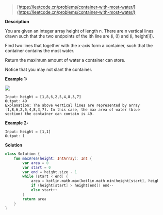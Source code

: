 > [https://leetcode.cn/problems/container-with-most-water/](https://leetcode.cn/problems/container-with-most-water/)

**Description**

You are given an integer array height of length n. There are n vertical lines drawn such that the two endpoints of the ith line are (i, 0) and (i, height[i]).

Find two lines that together with the x-axis form a container, such that the container contains the most water.

Return the maximum amount of water a container can store.

Notice that you may not slant the container.

**Example 1:**

![](https://s3-lc-upload.s3.amazonaws.com/uploads/2018/07/17/question_11.jpg)

```text
Input: height = [1,8,6,2,5,4,8,3,7]
Output: 49
Explanation: The above vertical lines are represented by array [1,8,6,2,5,4,8,3,7]. In this case, the max area of water (blue section) the container can contain is 49.
```
**Example 2:**
```text
Input: height = [1,1]
Output: 1
```

**Solution**
```kotlin
class Solution {
    fun maxArea(height: IntArray): Int {
        var area = 0
        var start = 0
        var end = height.size - 1
        while (start < end) {
            area = kotlin.math.max(kotlin.math.min(height[start], height[end]) * (end - start), area)
            if (height[start] > height[end]) end--
            else start++
        }
        return area
    }
}
```